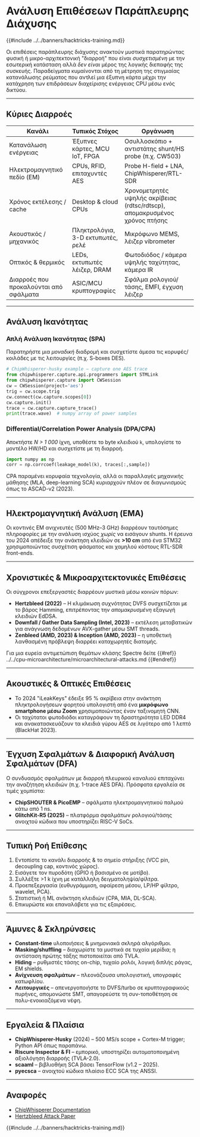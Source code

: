 # Ανάλυση Επιθέσεων Παράπλευρης Διάχυσης

{{#include ../../banners/hacktricks-training.md}}

Οι επιθέσεις παράπλευρης διάχυσης ανακτούν μυστικά παρατηρώντας φυσική ή μικρο-αρχιτεκτονική "διαρροή" που είναι *συσχετισμένη* με την εσωτερική κατάσταση αλλά *δεν είναι* μέρος της λογικής διεπαφής της συσκευής. Παραδείγματα κυμαίνονται από τη μέτρηση της στιγμιαίας κατανάλωσης ρεύματος που αντλεί μια έξυπνη κάρτα μέχρι την κατάχρηση των επιδράσεων διαχείρισης ενέργειας CPU μέσω ενός δικτύου.

---

## Κύριες Διαρροές

| Κανάλι | Τυπικός Στόχος | Οργάνωση |
|---------|---------------|-----------------|
| Κατανάλωση ενέργειας | Έξυπνες κάρτες, MCU IoT, FPGA | Οσυλλοσκόπιο + αντιστάτης shunt/HS probe (π.χ. CW503) |
| Ηλεκτρομαγνητικό πεδίο (EM) | CPUs, RFID, επιταχυντές AES | Probe H-field + LNA, ChipWhisperer/RTL-SDR |
| Χρόνος εκτέλεσης / cache | Desktop & cloud CPUs | Χρονομετρητές υψηλής ακρίβειας (rdtsc/rdtscp), απομακρυσμένος χρόνος πτήσης |
| Ακουστικός / μηχανικός | Πληκτρολόγια, 3-D εκτυπωτές, ρελέ | Μικρόφωνο MEMS, λέιζερ vibrometer |
| Οπτικός & θερμικός | LEDs, εκτυπωτές λέιζερ, DRAM | Φωτοδιόδος / κάμερα υψηλής ταχύτητας, κάμερα IR |
| Διαρροές που προκαλούνται από σφάλματα | ASIC/MCU κρυπτογραφίες | Σφάλμα ρολογιού/τάσης, EMFI, έγχυση λέιζερ |

---

## Ανάλυση Ικανότητας

### Απλή Ανάλυση Ικανότητας (SPA)
Παρατηρήστε μια *μοναδική* διαδρομή και συσχετίστε άμεσα τις κορυφές/κοιλάδες με τις λειτουργίες (π.χ. S-boxes DES).
```python
# ChipWhisperer-husky example – capture one AES trace
from chipwhisperer.capture.api.programmers import STMLink
from chipwhisperer.capture import CWSession
cw = CWSession(project='aes')
trig = cw.scope.trig
cw.connect(cw.capture.scopes[0])
cw.capture.init()
trace = cw.capture.capture_trace()
print(trace.wave)  # numpy array of power samples
```
### Differential/Correlation Power Analysis (DPA/CPA)
Αποκτήστε *N > 1 000* ίχνη, υποθέστε το byte κλειδιού `k`, υπολογίστε το μοντέλο HW/HD και συσχετίστε με τη διαρροή.
```python
import numpy as np
corr = np.corrcoef(leakage_model(k), traces[:,sample])
```
CPA παραμένει κορυφαία τεχνολογία, αλλά οι παραλλαγές μηχανικής μάθησης (MLA, deep-learning SCA) κυριαρχούν πλέον σε διαγωνισμούς όπως το ASCAD-v2 (2023).

---

## Ηλεκτρομαγνητική Ανάλυση (EMA)
Οι κοντινές EM ανιχνευτές (500 MHz–3 GHz) διαρρέουν ταυτόσημες πληροφορίες με την ανάλυση ισχύος *χωρίς* να εισάγουν shunts. Η έρευνα του 2024 απέδειξε την ανάκτηση κλειδιών σε **>10 cm** από ένα STM32 χρησιμοποιώντας συσχέτιση φάσματος και χαμηλού κόστους RTL-SDR front-ends.

---

## Χρονιστικές & Μικροαρχιτεκτονικές Επιθέσεις
Οι σύγχρονοι επεξεργαστές διαρρέουν μυστικά μέσω κοινών πόρων:
* **Hertzbleed (2022)** – Η κλιμάκωση συχνότητας DVFS συσχετίζεται με το βάρος Hamming, επιτρέποντας την *απομακρυσμένη* εξαγωγή κλειδιών EdDSA.
* **Downfall / Gather Data Sampling (Intel, 2023)** – εκτέλεση μεταβατικών για ανάγνωση δεδομένων AVX-gather μέσω SMT threads.
* **Zenbleed (AMD, 2023) & Inception (AMD, 2023)** – η υποθετική λανθασμένη πρόβλεψη διαρρέει καταχωρητές διατομής.

Για μια ευρεία αντιμετώπιση θεμάτων κλάσης Spectre δείτε {{#ref}}
../../cpu-microarchitecture/microarchitectural-attacks.md
{{#endref}}

---

## Ακουστικές & Οπτικές Επιθέσεις
* Το 2024 "​iLeakKeys" έδειξε 95 % ακρίβεια στην ανάκτηση πληκτρολογήσεων φορητού υπολογιστή από ένα **μικρόφωνο smartphone μέσω Zoom** χρησιμοποιώντας έναν ταξινομητή CNN.
* Οι ταχύτατοι φωτοδιόδοι καταγράφουν τη δραστηριότητα LED DDR4 και ανακατασκευάζουν τα κλειδιά γύρου AES σε λιγότερο από 1 λεπτό (BlackHat 2023).

---

## Έγχυση Σφαλμάτων & Διαφορική Ανάλυση Σφαλμάτων (DFA)
Ο συνδυασμός σφαλμάτων με διαρροή πλευρικού καναλιού επιταχύνει την αναζήτηση κλειδιών (π.χ. 1-trace AES DFA). Πρόσφατα εργαλεία σε τιμές χομπίστα:
* **ChipSHOUTER & PicoEMP** – σφάλματα ηλεκτρομαγνητικού παλμού κάτω από 1 ns.
* **GlitchKit-R5 (2025)** – πλατφόρμα σφαλμάτων ρολογιού/τάσης ανοιχτού κώδικα που υποστηρίζει RISC-V SoCs.

---

## Τυπική Ροή Επίθεσης
1. Εντοπίστε το κανάλι διαρροής & το σημείο στήριξης (VCC pin, decoupling cap, κοντινός χώρος).
2. Εισάγετε τον πυροδότη (GPIO ή βασισμένο σε μοτίβο).
3. Συλλέξτε >1 k ίχνη με κατάλληλη δειγματοληψία/φίλτρα.
4. Προεπεξεργασία (ευθυγράμμιση, αφαίρεση μέσου, LP/HP φίλτρο, wavelet, PCA).
5. Στατιστική ή ML ανάκτηση κλειδιών (CPA, MIA, DL-SCA).
6. Επικυρώστε και επαναλάβετε για τις εξαιρέσεις.

---

## Άμυνες & Σκληρύνσεις
* **Constant-time** υλοποιήσεις & μνημονιακά σκληρά αλγόριθμοι.
* **Masking/shuffling** – διαχωρίστε τα μυστικά σε τυχαία μερίδια; η αντίσταση πρώτης τάξης πιστοποιείται από TVLA.
* **Hiding** – ρυθμιστές τάσης on-chip, τυχαίο ρολόι, λογική διπλής ράγας, EM shields.
* **Ανίχνευση σφαλμάτων** – πλεονάζουσα υπολογιστική, υπογραφές κατωφλίου.
* **Λειτουργικές** – απενεργοποιήστε το DVFS/turbo σε κρυπτογραφικούς πυρήνες, απομονώστε SMT, απαγορεύστε τη συν-τοποθέτηση σε πολυ-ενοικιαζόμενα νέφη.

---

## Εργαλεία & Πλαίσια
* **ChipWhisperer-Husky** (2024) – 500 MS/s scope + Cortex-M trigger; Python API όπως παραπάνω.
* **Riscure Inspector & FI** – εμπορικό, υποστηρίζει αυτοματοποιημένη αξιολόγηση διαρροής (TVLA-2.0).
* **scaaml** – βιβλιοθήκη SCA βάσει TensorFlow (v1.2 – 2025).
* **pyecsca** – ανοιχτού κώδικα πλαίσιο ECC SCA της ANSSI.

---

## Αναφορές

* [ChipWhisperer Documentation](https://chipwhisperer.readthedocs.io/en/latest/)
* [Hertzbleed Attack Paper](https://www.hertzbleed.com/)


{{#include ../../banners/hacktricks-training.md}}
